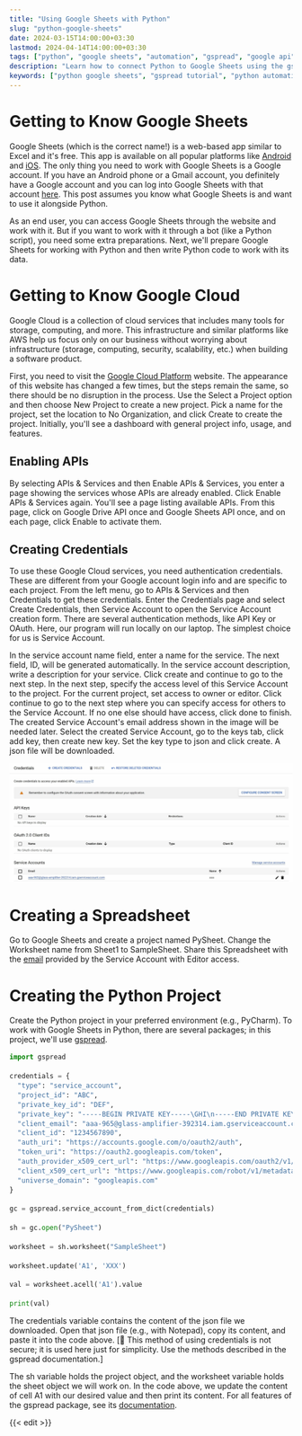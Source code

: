 ```yaml
---
title: "Using Google Sheets with Python"
slug: "python-google-sheets"
date: 2024-03-15T14:00:00+03:30
lastmod: 2024-04-14T14:00:00+03:30
tags: ["python", "google sheets", "automation", "gspread", "google api", "python projects"]
description: "Learn how to connect Python to Google Sheets using the gspread library. This tutorial covers setting up Google Cloud, enabling APIs, and writing a Python script to read and write data to a spreadsheet." 
keywords: ["python google sheets", "gspread tutorial", "python automation", "google sheets api python"]
---
```


# Getting to Know Google Sheets

Google Sheets (which is the correct name!) is a web-based app similar to Excel and it's free. This app is available on all popular platforms like [Android](https://play.google.com/store/apps/details?id=com.google.android.apps.docs.editors.sheets) and [iOS](https://apps.apple.com/us/app/google-sheets/id842849113). The only thing you need to work with Google Sheets is a Google account. If you have an Android phone or a Gmail account, you definitely have a Google account and you can log into Google Sheets with that account [here](https://docs.google.com/spreadsheets/u/0/). This post assumes you know what Google Sheets is and want to use it alongside Python.

As an end user, you can access Google Sheets through the website and work with it. But if you want to work with it through a bot (like a Python script), you need some extra preparations. Next, we'll prepare Google Sheets for working with Python and then write Python code to work with its data.

# Getting to Know Google Cloud

Google Cloud is a collection of cloud services that includes many tools for storage, computing, and more. This infrastructure and similar platforms like AWS help us focus only on our business without worrying about infrastructure (storage, computing, security, scalability, etc.) when building a software product.

First, you need to visit the [Google Cloud Platform](https://console.cloud.google.com) website. The appearance of this website has changed a few times, but the steps remain the same, so there should be no disruption in the process. Use the Select a Project option and then choose New Project to create a new project. Pick a name for the project, set the location to No Organization, and click Create to create the project. Initially, you'll see a dashboard with general project info, usage, and features.

## Enabling APIs

By selecting APIs & Services and then Enable APIs & Services, you enter a page showing the services whose APIs are already enabled. Click Enable APIs & Services again. You'll see a page listing available APIs. From this page, click on Google Drive API once and Google Sheets API once, and on each page, click Enable to activate them.

## Creating Credentials

To use these Google Cloud services, you need authentication credentials. These are different from your Google account login info and are specific to each project. From the left menu, go to APIs & Services and then Credentials to get these credentials. Enter the Credentials page and select Create Credentials, then Service Account to open the Service Account creation form. There are several authentication methods, like API Key or OAuth. Here, our program will run locally on our laptop. The simplest choice for us is Service Account.

In the service account name field, enter a name for the service. The next field, ID, will be generated automatically. In the service account description, write a description for your service. Click create and continue to go to the next step. In the next step, specify the access level of this Service Account to the project. For the current project, set access to owner or editor. Click continue to go to the next step where you can specify access for others to the Service Account. If no one else should have access, click done to finish. The created Service Account's email address shown in the image will be needed later. Select the created Service Account, go to the keys tab, click add key, then create new key. Set the key type to json and click create. A json file will be downloaded.

![python google sheet create credential](./images/python-google-sheet-create-credential.jpg#center)

# Creating a Spreadsheet

Go to Google Sheets and create a project named PySheet. Change the Worksheet name from Sheet1 to SampleSheet. Share this Spreadsheet with the [email](#service-account-email) provided by the Service Account with Editor access.

# Creating the Python Project

Create the Python project in your preferred environment (e.g., PyCharm). To work with Google Sheets in Python, there are several packages; in this project, we'll use [gspread](https://docs.gspread.org/).

```python
import gspread

credentials = {
  "type": "service_account",
  "project_id": "ABC",
  "private_key_id": "DEF",
  "private_key": "-----BEGIN PRIVATE KEY-----\GHI\n-----END PRIVATE KEY-----\n",
  "client_email": "aaa-965@glass-amplifier-392314.iam.gserviceaccount.com",
  "client_id": "1234567890",
  "auth_uri": "https://accounts.google.com/o/oauth2/auth",
  "token_uri": "https://oauth2.googleapis.com/token",
  "auth_provider_x509_cert_url": "https://www.googleapis.com/oauth2/v1/certs",
  "client_x509_cert_url": "https://www.googleapis.com/robot/v1/metadata/x509/abcd.iam.gserviceaccount.com",
  "universe_domain": "googleapis.com"
}

gc = gspread.service_account_from_dict(credentials)

sh = gc.open("PySheet")

worksheet = sh.worksheet("SampleSheet")

worksheet.update('A1', 'XXX')

val = worksheet.acell('A1').value

print(val)
```

The credentials variable contains the content of the json file we downloaded. Open that json file (e.g., with Notepad), copy its content, and paste it into the code above. [🚩 This method of using credentials is not secure; it is used here just for simplicity. Use the methods described in the gspread documentation.]

The sh variable holds the project object, and the worksheet variable holds the sheet object we will work on. In the code above, we update the content of cell A1 with our desired value and then print its content. For all features of the gspread package, see its [documentation](https://docs.gspread.org/).

{{< edit >}}